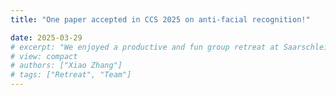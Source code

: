 ```yaml
---
title: "One paper accepted in CCS 2025 on anti-facial recognition!"

date: 2025-03-29
# excerpt: "We enjoyed a productive and fun group retreat at Saarschleife."
# view: compact
# authors: ["Xiao Zhang"]
# tags: ["Retreat", "Team"]
---
```

